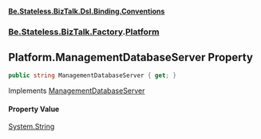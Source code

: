 #### [Be.Stateless.BizTalk.Dsl.Binding.Conventions](README.md 'README')
### [Be.Stateless.BizTalk.Factory](Be.Stateless.BizTalk.Factory.md 'Be.Stateless.BizTalk.Factory').[Platform](Platform.md 'Be.Stateless.BizTalk.Factory.Platform')

## Platform.ManagementDatabaseServer Property

```csharp
public string ManagementDatabaseServer { get; }
```

Implements [ManagementDatabaseServer](IProvideDatabaseNames.ManagementDatabaseServer.md 'Be.Stateless.BizTalk.Dsl.Environment.Settings.Convention.IProvideDatabaseNames.ManagementDatabaseServer')

#### Property Value
[System.String](https://docs.microsoft.com/en-us/dotnet/api/System.String 'System.String')